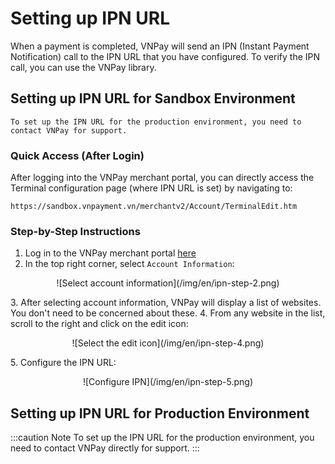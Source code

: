 # Setting up IPN URL

When a payment is completed, VNPay will send an IPN (Instant Payment Notification) call to the IPN URL that you have configured. To verify the IPN call, you can use the VNPay library.

## Setting up IPN URL for Sandbox Environment

```caution Note
To set up the IPN URL for the production environment, you need to contact VNPay for support.
```

### Quick Access (After Login)

After logging into the VNPay merchant portal, you can directly access the Terminal configuration page (where IPN URL is set) by navigating to:

```text
https://sandbox.vnpayment.vn/merchantv2/Account/TerminalEdit.htm
```

### Step-by-Step Instructions

1. Log in to the VNPay merchant portal [here](https://sandbox.vnpayment.vn/merchantv2/Users/Login.htm)
2. In the top right corner, select `Account Information`:
 <p align="center">
     ![Select account information](/img/en/ipn-step-2.png)
 </p>
3. After selecting account information, VNPay will display a list of websites. You don't need to be concerned about these.
4. From any website in the list, scroll to the right and click on the edit icon:
 <p align="center">
     ![Select the edit icon](/img/en/ipn-step-4.png)
 </p>
5. Configure the IPN URL:
 <p align="center">
     ![Configure IPN](/img/en/ipn-step-5.png)
 </p>

## Setting up IPN URL for Production Environment

:::caution Note
To set up the IPN URL for the production environment, you need to contact VNPay directly for support.
:::
